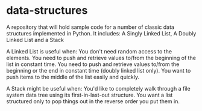 # data-structures
A repository that will hold sample code for a number of classic data structures implemented in Python.  It includes: A Singly Linked List, A Doubly Linked List and a Stack

A Linked List is useful when:
    You don't need random access to the elements.
    You need to push and retrieve values to/from the beginning of the list in constant time.
    You need to push and retrieve values to/from the beginning or the end in constant time (doubly linked list only).
    You want to push items to the middle of the list easily and quickly.

A Stack might be useful when:
    You'd like to completely walk through a file system data tree using its first-in-last-out structure.
    You want a list structured only to pop things out in the reverse order you put them in.
